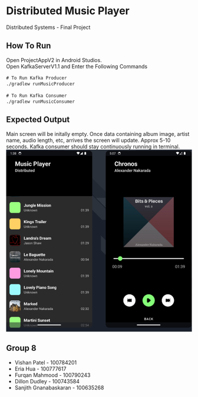 # Distributed Music Player
Distributed Systems - Final Project
## How To Run
Open ProjectAppV2 in Android Studios.
<br>
Open KafkaServerV1.1 and Enter the Following Commands
```
# To Run Kafka Producer
./gradlew runMusicProducer

# To Run Kafka Consumer
./gradlew runMusicConsumer
```
## Expected Output
Main screen will be initally empty. Once data containing album image, artist name, audio length, etc, arrives the screen will update. Approx 5-10 seconds. Kafka consumer should stay continuously running in terminal.
<br>
![](https://github.com/23Vishan/Distributed-Music-Player/blob/main/Screenshots/User_Interface.png)
## Group 8
- Vishan Patel - 100784201
- Eria Hua - 100777617
- Furqan Mahmood - 100790243
- Dillon Dudley - 100743584
- Sanjith Gnanabaskaran - 100635268
